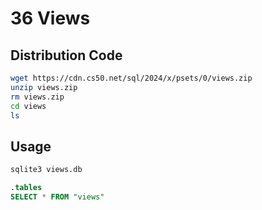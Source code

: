 # 36 Views

## Distribution Code

```bash
wget https://cdn.cs50.net/sql/2024/x/psets/0/views.zip
unzip views.zip
rm views.zip
cd views
ls
```

## Usage

```bash
sqlite3 views.db
```

```sql
.tables
SELECT * FROM "views"
```
